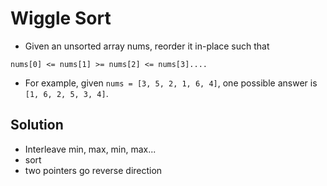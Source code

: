 # Wiggle Sort

* Given an unsorted array nums, reorder it in-place such that

```
nums[0] <= nums[1] >= nums[2] <= nums[3]....
```

* For example, given `nums = [3, 5, 2, 1, 6, 4]`,
  one possible answer is `[1, 6, 2, 5, 3, 4]`. 

## Solution

* Interleave min, max, min, max...
* sort
* two pointers go reverse direction
